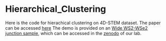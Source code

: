 # Hierarchical_Clustering

Here is the code for hierachical clustering on 4D-STEM dataset. The paper can be accessed [here](https://www.nature.com/articles/s41524-022-00793-9)
The demo is provided on an [Wide WS2-WSe2 junction sample](https://pubs.acs.org/doi/full/10.1021/acs.nanolett.8b00952?af=R&targetTab=std&mi=aayia761&AllField=nano&target=default), which can be accessed in the [zenodo](https://zenodo.org/communities/hanlab-rice/?page=1&size=20) of our lab.
